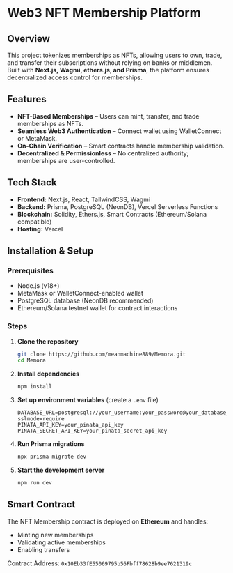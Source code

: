 # Web3 NFT Membership Platform

## Overview

This project tokenizes memberships as NFTs, allowing users to own, trade, and transfer their subscriptions without relying on banks or middlemen. Built with **Next.js, Wagmi, ethers.js, and Prisma**, the platform ensures decentralized access control for memberships.

## Features

- **NFT-Based Memberships** – Users can mint, transfer, and trade memberships as NFTs.
- **Seamless Web3 Authentication** – Connect wallet using WalletConnect or MetaMask.
- **On-Chain Verification** – Smart contracts handle membership validation.
- **Decentralized & Permissionless** – No centralized authority; memberships are user-controlled.

## Tech Stack

- **Frontend:** Next.js, React, TailwindCSS, Wagmi
- **Backend:** Prisma, PostgreSQL (NeonDB), Vercel Serverless Functions
- **Blockchain:** Solidity, Ethers.js, Smart Contracts (Ethereum/Solana compatible)
- **Hosting:** Vercel

## Installation & Setup

### Prerequisites

- Node.js (v18+)
- MetaMask or WalletConnect-enabled wallet
- PostgreSQL database (NeonDB recommended)
- Ethereum/Solana testnet wallet for contract interactions

### Steps

1. **Clone the repository**
   ```sh
   git clone https://github.com/meanmachine889/Memora.git
   cd Memora
   ```
2. **Install dependencies**
   ```sh
   npm install
   ```
3. **Set up environment variables** (create a `.env` file)
   ```env
   DATABASE_URL=postgresql://your_username:your_password@your_database_url/neondb?sslmode=require
   PINATA_API_KEY=your_pinata_api_key
   PINATA_SECRET_API_KEY=your_pinata_secret_api_key
   ```
4. **Run Prisma migrations**
   ```sh
   npx prisma migrate dev
   ```
5. **Start the development server**
   ```sh
   npm run dev
   ```

## Smart Contract

The NFT Membership contract is deployed on **Ethereum** and handles:

- Minting new memberships
- Validating active memberships
- Enabling transfers

Contract Address: `0x10Eb33fE55069795b56Fbff78628b9ee7621319c`

